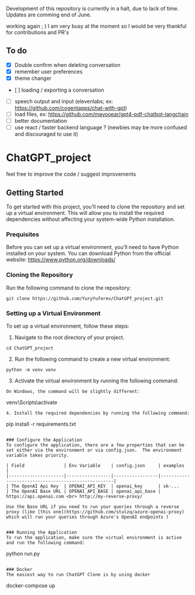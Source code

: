 Development of this repository is currently in a halt, due to lack of time. Updates are comming end of June.

working again ; ) 
I am very busy at the moment so I would be very thankful for contributions and PR's

## To do
- [x] Double confirm when deleting conversation
- [x] remember user preferences
- [x] theme changer
- [ ] loading / exporting a conversation
- [ ] speech output and input (elevenlabs; ex: https://github.com/cogentapps/chat-with-gpt)
- [ ] load files, ex: https://github.com/mayooear/gpt4-pdf-chatbot-langchain
- [ ] better documentation
- [ ] use react / faster backend language ? (newbies may be more confused and discouraged to use it)
 
# ChatGPT_project
feel free to improve the code / suggest improvements

## Getting Started
To get started with this project, you'll need to clone the repository and set up a virtual environment. This will allow you to install the required dependencies without affecting your system-wide Python installation.

### Prequisites
Before you can set up a virtual environment, you'll need to have Python installed on your system. You can download Python from the official website: https://www.python.org/downloads/

### Cloning the Repository
Run the following command to clone the repository:
```
git clone https://github.com/YuryYuferev/ChatGPT_project.git
```

### Setting up a Virtual Environment
To set up a virtual environment, follow these steps:

1. Navigate to the root directory of your project.
```
cd ChatGPT_project
```
2. Run the following command to create a new virtual environment:
```
python -m venv venv
```
3.  Activate the virtual environment by running the following command:
```
On Windows, the command will be slightly different:
```
venv\Scripts\activate
```
4. Install the required dependencies by running the following command:
```
pip install -r requirements.txt
```

### Configure the Application
To configure the application, there are a few properties that can be set either via the environment or via config.json.  The environment variable takes priority.

| Field               | Env Variable    | config.json     | examples                                           |
|---------------------|-----------------|-----------------|----------------------------------------------------|
| The OpenAI Api Key  | OPENAI_API_KEY  | openai_key      | sk-...                                             
| The OpenAI Base URL | OPENAI_API_BASE | openai_api_base | https://api.openai.com <br> http://my-reverse-proxy/ 

Use the Base URL if you need to run your queries through a reverse proxy (like [this one](https://github.com/stulzq/azure-openai-proxy) which will run your queries through Azure's OpenAI endpoints )


### Running the Application
To run the application, make sure the virtual environment is active and run the following command:
```
python run.py
```

### Docker
The easiest way to run ChatGPT Clone is by using docker
```
docker-compose up
```

